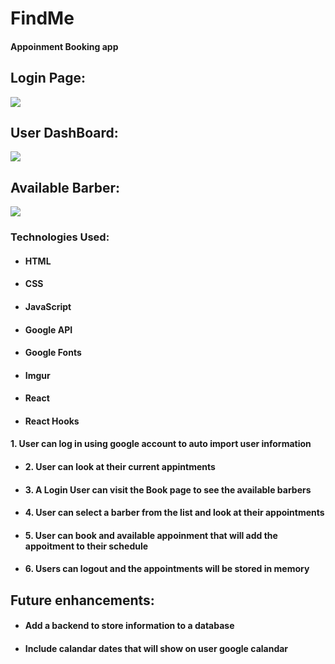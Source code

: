 # FindMe 

#### Appoinment Booking app

## Login Page: 

<img src="https://i.imgur.com/NmITKYv.png">

## User DashBoard:

<img src="https://i.imgur.com/UbhK84Z.png">


## Available Barber:

<img src="https://i.imgur.com/oHHO3Od.png">

### Technologies Used: 
- #### HTML 
- #### CSS
- #### JavaScript 
- #### Google API
- #### Google Fonts
- #### Imgur
- #### React
- #### React Hooks


#### 1. User can log in using google account to auto import user information

- #### 2. User can look at their current appintments 

- #### 3. A Login User can visit the Book page to see the available barbers

- #### 4. User can select a barber from the list and look at their appointments

- #### 5. User can book and available appoinment that will add the appoitment to their schedule

- #### 6. Users can logout and the appointments will be stored in memory

 

## Future enhancements:

- #### Add a backend to store information to a database

- #### Include calandar dates that will show on user google calandar 